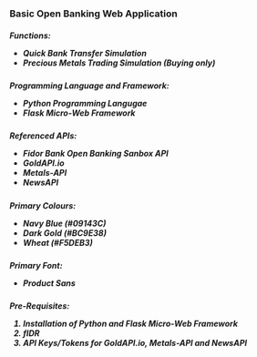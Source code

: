 <h3>Basic Open Banking Web Application</h3>

<h5>Functions:<br>
  <ul><li>Quick Bank Transfer Simulation</li>
    <li>Precious Metals Trading Simulation (Buying only)</li></ul></h5>

<h5>Programming Language and Framework:<br>
  <ul><li>Python Programming Langugae</li>
    <li>Flask Micro-Web Framework</li></ul></h5>

<h5>Referenced APIs:<br>
  <ul><li>Fidor Bank Open Banking Sanbox API</li>
  <li>GoldAPI.io</li>
  <li>Metals-API</li>
  <li>NewsAPI</li></ul></h5>
  
<h5>Primary Colours:<br>
  <ul><li>Navy Blue (#09143C)</li>
  <li>Dark Gold (#BC9E38)</li>
  <li>Wheat (#F5DEB3)</li></ul></h5>
  <h5>Primary Font:<br>
  <ul><li>Product Sans</li></ul></h5>
  
  <h5>Pre-Requisites:<br>
  <ol><li>Installation of Python and Flask Micro-Web Framework</li>
  <li>fIDR</li>
  <li>API Keys/Tokens for GoldAPI.io, Metals-API and NewsAPI</li></ol></h5>
